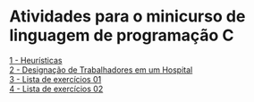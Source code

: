 # Atividades para o minicurso de linguagem de programação C


[1 - Heurísticas](01-Problema_do_investimento) \
[2 - Designação de Trabalhadores em um Hospital](02-Designação_de_enfermeiros) \
[3 - Lista de exercícios 01](03-Exercícios/Lista_01) \
[4 - Lista de exercícios 02](03-Exercícios/Lista_02)